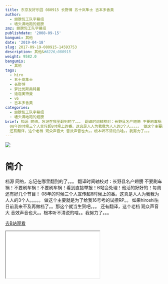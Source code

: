 ```yaml
---
title: 东京友好乐园 080915 长野博 五十岚隼士 吉本多香美
author:
  - 翅膀包工队字幕组
  - 墙头满地跑的翅膀
zmz: 翅膀包工队字幕组
publishdate: '2008-09-15'
bangumi: 其他
date: '2019-04-18'
slug: 2017-09-19-080915-14593753
description: 其他&#8226;080915
weight: 9582.0
bangumis:
  - 其他
tags:
  - hiro
  - 五十岚隼士
  - 长野博
  - 梦比优斯奥特曼
  - 迪迦奥特曼
  - v6
  - 吉本多香美
categories:
  - 翅膀包工队字幕组
  - 墙头满地跑的翅膀
brief: 档源 网络，忘记在哪里翻到的了。。。 翻译时间轴校对：长野县名产翅膀 不要刷车祸！不要刷车祸！不要刷车祸！看到直接举报！B站会处理！他活的好好的！每周还有好几个节目！
  08年的时候三个人宣传超8时候上的番。这真是人人为我我为人人的3个人。。。。。 做这个主要就是为了给我16号考的试攒RP。。 如果hiroshi生日前我来不及再做档了。。那这个就当生贺吧。。。
  还有翻译，这个老档 观众声音大 音效声音也大。。根本听不清说的啥。。我努力了。。。
---
```

![](https://i.imgur.com/2xPPJSD.jpg)
# 简介  
档源 网络，忘记在哪里翻到的了。。。
翻译时间轴校对：长野县名产翅膀
不要刷车祸！不要刷车祸！不要刷车祸！看到直接举报！B站会处理！他活的好好的！每周还有好几个节目！
08年的时候三个人宣传超8时候上的番。这真是人人为我我为人人的3个人。。。。。
做这个主要就是为了给我16号考的试攒RP。。
如果hiroshi生日前我来不及再做档了。。那这个就当生贺吧。。。
还有翻译，这个老档 观众声音大 音效声音也大。。根本听不清说的啥。。我努力了。。。  

[去B站观看](https://www.bilibili.com/video/av14593753/)
<div class ="resp-container"><iframe class="testiframe" src="//player.bilibili.com/player.html?aid=14593753"", scrolling="no", allowfullscreen="true" > </iframe></div> 
